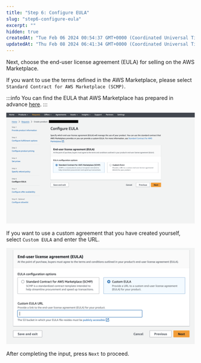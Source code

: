 ```yaml
---
title: "Step 6: Configure EULA"
slug: "step6-configure-eula"
excerpt: ""
hidden: true
createdAt: "Tue Feb 06 2024 00:54:37 GMT+0000 (Coordinated Universal Time)"
updatedAt: "Thu Feb 08 2024 06:41:34 GMT+0000 (Coordinated Universal Time)"
---
```

Next, choose the end-user license agreement (EULA) for selling on the AWS Marketplace.

If you want to use the terms defined in the AWS Marketplace, please select `Standard Contract for AWS Marketplace (SCMP)`.

:::info
You can find the EULA that AWS Marketplace has prepared in advance [here](https://docs.aws.amazon.com/marketplace/latest/userguide/standardized-license-terms.html#standard-contracts).
:::

![](/img/aws-marketplace-integration/product-submission/step6-configure-eula/step6-configure-eula-1.png)

If you want to use a custom agreement that you have created yourself, select `Custom EULA` and enter the URL.

![](/img/aws-marketplace-integration/product-submission/step6-configure-eula/step6-configure-eula-2.png)

After completing the input, press `Next` to proceed.